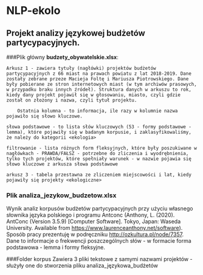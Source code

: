 # NLP-ekolo
 
## Projekt analizy językowej budżetów partycypacyjnych. 

###Plik główny **budzety_obywatelskie.xlsx**: 

	Arkusz 1 - zawiera tytuły (nagłówki) projektów budżetów partycypacyjnych z 66 miast na prawach powiatu z lat 2018-2019. Dane zostały zebrane przeze Macieja Foltę i Mariusza Piotrowskiego. Dane były pobierane ze stron internetowych miast (w tym archiwów prasowych, w przypadku braku innych źródeł). Struktura danych w arkuszu to rok, kiedy dany projekt pojawił się w głosowaniu, miasto, czyli gdzie został on złożony i nazwa, czyli tytuł projektu.

		Ostatnia kolumna - to informacja, ile razy w kolumnie nazwa pojawiło się słowo kluczowe.

	słowa podstawowe - to lista słów kluczowych (53 - formy podstawowe - lemma), które pojawiły się w badanym korpusie, i zaklasyfikowaliśmy, że należy do kategorii <ekologia>

	filtrowanie - lista różnych form fleksyjnych, które były poszukiwane w nagłówkach - PRAWDA/FAŁSZ - potrzebne do zliczenia i wyodrębnienia, tylko tych projektów, które spełniały warunek - w nazwie pojawia się słowo kluczowe z arkusza słowa podstawowe

	arkusz 3 - tabela przestawna ze zliczeniem miejscowości i lat, kiedy pojawiły się projekty <ekologiczne>

### Plik analiza_jezykow_budzetow.xlsx 
Wynik analiz korpusów budżetów partycypacyjnych przy użyciu własnego słownika języka polskiego i programu Antconc (Anthony, L. (2020). AntConc (Version 3.5.9) [Computer Software]. Tokyo, Japan: Waseda University. Available from https://www.laurenceanthony.net/software). Sposób pracy prezentuję w podręczniku http://ozkultura.pl/node/7357. Dane to informacje o frekwencji poszczególnych słów - w formacie forma podstawowa - lemma i formy fleksyjne.

###Folder korpus
Zawiera 3 pliki tekstowe z samymi nazwami projektów - służyły one do stworzenia pliku analiza_językowa_budżetów